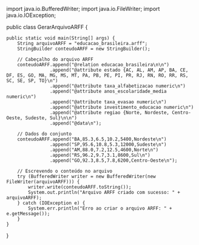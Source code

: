 import java.io.BufferedWriter;
import java.io.FileWriter;
import java.io.IOException;

public class GerarArquivoARFF {

    public static void main(String[] args) {
        String arquivoARFF = "educacao_brasileira.arff";
        StringBuilder conteudoARFF = new StringBuilder();

        // Cabeçalho do arquivo ARFF
        conteudoARFF.append("@relation educacao_brasileira\n\n")
                    .append("@attribute estado {AC, AL, AM, AP, BA, CE, DF, ES, GO, MA, MG, MS, MT, PA, PB, PE, PI, PR, RJ, RN, RO, RR, RS, SC, SE, SP, TO}\n")
                    .append("@attribute taxa_alfabetizacao numeric\n")
                    .append("@attribute anos_escolaridade_media numeric\n")
                    .append("@attribute taxa_evasao numeric\n")
                    .append("@attribute investimento_educacao numeric\n")
                    .append("@attribute regiao {Norte, Nordeste, Centro-Oeste, Sudeste, Sul}\n\n")
                    .append("@data\n");

        // Dados do conjunto
        conteudoARFF.append("BA,85.3,6.5,10.2,5400,Nordeste\n")
                    .append("SP,95.6,10.8,5.3,12000,Sudeste\n")
                    .append("AM,88.0,7.2,12.5,4600,Norte\n")
                    .append("RS,96.2,9.7,3.1,8600,Sul\n")
                    .append("GO,92.3,8.5,7.8,6200,Centro-Oeste\n");

        // Escrevendo o conteúdo no arquivo
        try (BufferedWriter writer = new BufferedWriter(new FileWriter(arquivoARFF))) {
            writer.write(conteudoARFF.toString());
            System.out.println("Arquivo ARFF criado com sucesso: " + arquivoARFF);
        } catch (IOException e) {
            System.err.println("Erro ao criar o arquivo ARFF: " + e.getMessage());
        }
    }
}

